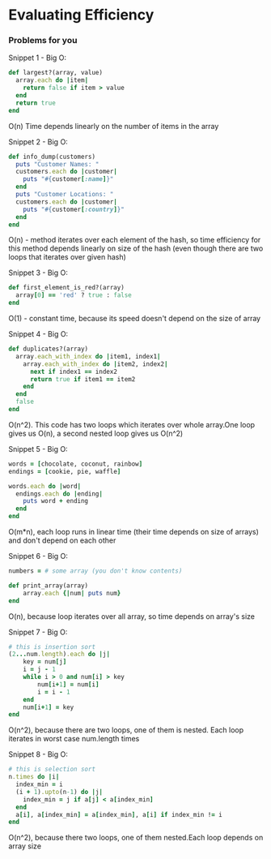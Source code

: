 # Evaluating Efficiency
### Problems for you

Snippet 1 - Big O:
```ruby
def largest?(array, value)
  array.each do |item|
    return false if item > value
  end
  return true
end
```
O(n)
Time depends linearly on the number of items in the array

Snippet 2 - Big O:
```ruby
def info_dump(customers)
  puts "Customer Names: "
  customers.each do |customer|
    puts "#{customer[:name]}"
  end
  puts "Customer Locations: "
  customers.each do |customer|
    puts "#{customer[:country]}"
  end
end
```
O(n) - method iterates over each element of the hash, so time efficiency for this method depends linearly on size of the hash (even though there are two loops that iterates over given hash)

Snippet 3 - Big O:
```ruby
def first_element_is_red?(array)
  array[0] == 'red' ? true : false
end
```
O(1) - constant time, because its speed doesn't depend on the size of array

Snippet 4 - Big O:
```ruby
def duplicates?(array)
  array.each_with_index do |item1, index1|
    array.each_with_index do |item2, index2|
      next if index1 == index2
      return true if item1 == item2
    end
  end
  false
end
```
O(n^2). This code has two loops which iterates over whole array.One loop gives us O(n), a second nested loop gives us O(n^2)

Snippet 5 - Big O:
```ruby
words = [chocolate, coconut, rainbow]
endings = [cookie, pie, waffle]

words.each do |word|
  endings.each do |ending|
    puts word + ending
  end
end
```
O(m*n), each loop runs in linear time (their time depends on size of arrays) and don't depend on each other


Snippet 6 - Big O:
```ruby
numbers = # some array (you don't know contents)

def print_array(array)
    array.each {|num| puts num}
end
```
O(n), because loop iterates over all array, so time depends on array's size

Snippet 7 - Big O:
```ruby
# this is insertion sort
(2...num.length).each do |j|
    key = num[j]
    i = j - 1
    while i > 0 and num[i] > key
        num[i+1] = num[i]
        i = i - 1
    end
    num[i+1] = key
end
```
O(n^2), because there are two loops, one of them is nested. Each loop iterates in worst case num.length times

Snippet 8 - Big O:
```ruby
# this is selection sort
n.times do |i|
  index_min = i
  (i + 1).upto(n-1) do |j|
    index_min = j if a[j] < a[index_min]
  end
  a[i], a[index_min] = a[index_min], a[i] if index_min != i
end
```
O(n^2), because there two loops, one of them nested.Each loop depends on array size
